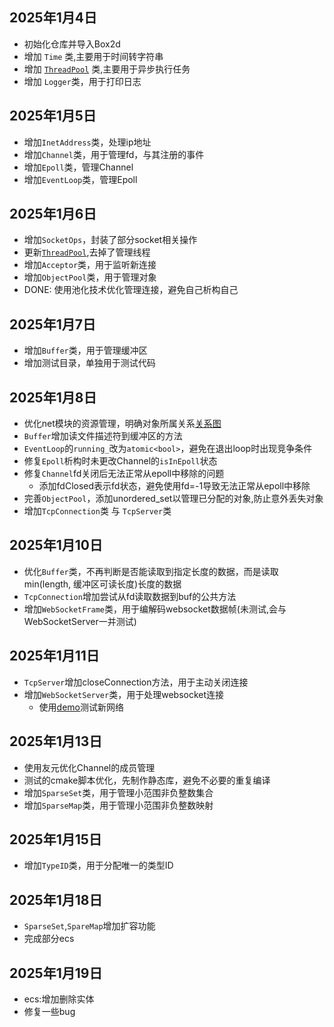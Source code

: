 ## 2025年1月4日
- 初始化仓库并导入Box2d
- 增加 `Time` 类,主要用于时间转字符串
- 增加 [`ThreadPool`](https://github.com/az7792/ThreadPool) 类,主要用于异步执行任务
- 增加 `Logger`类，用于打印日志

## 2025年1月5日
- 增加`InetAddress`类，处理ip地址
- 增加`Channel`类，用于管理fd，与其注册的事件
- 增加`Epoll`类，管理Channel
- 增加`EventLoop`类，管理Epoll

## 2025年1月6日
- 增加`SocketOps`，封装了部分socket相关操作
- 更新[`ThreadPool`](https://github.com/az7792/ThreadPool),去掉了管理线程
- 增加`Acceptor`类，用于监听新连接
- 增加`ObjectPool`类，用于管理对象
- DONE: 使用池化技术优化管理连接，避免自己析构自己

## 2025年1月7日
- 增加`Buffer`类，用于管理缓冲区
- 增加测试目录，单独用于测试代码

## 2025年1月8日
- 优化net模块的资源管理，明确对象所属关系[关系图](https://www.processon.com/v/677e7f6ee07760164438b57e)
- `Buffer`增加读文件描述符到缓冲区的方法
- `EventLoop`的`running_`改为`atomic<bool>`，避免在退出loop时出现竞争条件
- 修复`Epoll`析构时未更改Channel的`isInEpoll`状态
- 修复`Channel`fd关闭后无法正常从epoll中移除的问题
     - 添加fdClosed表示fd状态，避免使用fd=-1导致无法正常从epoll中移除
- 完善`ObjectPool`，添加unordered_set以管理已分配的对象,防止意外丢失对象
- 增加`TcpConnection`类 与 `TcpServer`类

## 2025年1月10日
- 优化`Buffer`类，不再判断是否能读取到指定长度的数据，而是读取min(length, 缓冲区可读长度)长度的数据
- `TcpConnection`增加尝试从fd读取数据到buf的公共方法
- 增加`WebSocketFrame`类，用于编解码websocket数据帧(未测试,会与WebSocketServer一并测试)

## 2025年1月11日
- `TcpServer`增加closeConnection方法，用于主动关闭连接
- 增加`WebSocketServer`类，用于处理websocket连接
     - 使用[demo](https://github.com/az7792/ShapeWarsDemo)测试新网络

## 2025年1月13日
- 使用友元优化Channel的成员管理
- 测试的cmake脚本优化，先制作静态库，避免不必要的重复编译
- 增加`SparseSet`类，用于管理小范围非负整数集合
- 增加`SparseMap`类，用于管理小范围非负整数映射

## 2025年1月15日
- 增加`TypeID`类，用于分配唯一的类型ID

## 2025年1月18日
- `SparseSet`,`SpareMap`增加扩容功能
- 完成部分ecs

## 2025年1月19日
- ecs:增加删除实体
- 修复一些bug